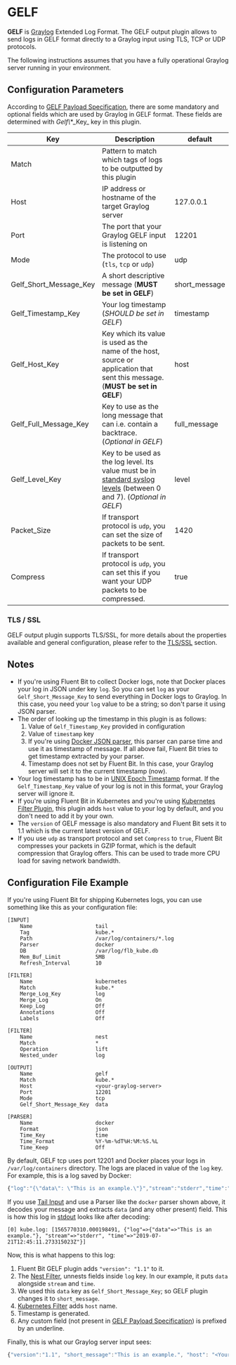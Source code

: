 # GELF

**GELF** is [Graylog](https://www.graylog.org) Extended Log Format. The GELF output plugin allows to send logs in GELF format directly to a Graylog input using TLS, TCP or UDP protocols.

The following instructions assumes that you have a fully operational Graylog server running in your environment.

## Configuration Parameters

According to [GELF Payload Specification](https://docs.graylog.org/en/latest/pages/gelf.html#gelf-payload-specification), there are some mandatory and optional fields which are used by Graylog in GELF format. These fields are determined with _Gelf\\_\*\_Key\_ key in this plugin.

| Key                    | Description                                                                                                                                                                 | default       |
| ---------------------- | --------------------------------------------------------------------------------------------------------------------------------------------------------------------------- | ------------- |
| Match                  | Pattern to match which tags of logs to be outputted by this plugin                                                                                                          |               |
| Host                   | IP address or hostname of the target Graylog server                                                                                                                         | 127.0.0.1     |
| Port                   | The port that your Graylog GELF input is listening on                                                                                                                       | 12201         |
| Mode                   | The protocol to use (`tls`, `tcp` or `udp`)                                                                                                                                 | udp           |
| Gelf_Short_Message_Key | A short descriptive message (**MUST be set in GELF**)                                                                                                                       | short_message |
| Gelf_Timestamp_Key     | Your log timestamp (_SHOULD be set in GELF_)                                                                                                                                | timestamp     |
| Gelf_Host_Key          | Key which its value is used as the name of the host, source or application that sent this message. (**MUST be set in GELF**)                                                | host          |
| Gelf_Full_Message_Key  | Key to use as the long message that can i.e. contain a backtrace. (_Optional in GELF_)                                                                                      | full_message  |
| Gelf_Level_Key         | Key to be used as the log level. Its value must be in [standard syslog levels](https://en.wikipedia.org/wiki/Syslog#Severity_level) (between 0 and 7). (_Optional in GELF_) | level         |
| Packet_Size            | If transport protocol is `udp`, you can set the size of packets to be sent.                                                                                                 | 1420          |
| Compress               | If transport protocol is `udp`, you can set this if you want your UDP packets to be compressed.                                                                             | true          |

### TLS / SSL

GELF output plugin supports TLS/SSL, for more details about the properties available and general configuration, please refer to the [TLS/SSL](../../administration/transport-security.md) section.

## Notes

* If you're using Fluent Bit to collect Docker logs, note that Docker places your log in JSON under key `log`. So you can set `log` as your `Gelf_Short_Message_Key` to send everything in Docker logs to Graylog. In this case, you need your `log` value to be a string; so don't parse it using JSON parser.
* The order of looking up the timestamp in this plugin is as follows:
  1. Value of `Gelf_Timestamp_Key` provided in configuration
  2. Value of `timestamp` key
  3. If you're using [Docker JSON parser](../parsers/json.md), this parser can parse time and use it as timestamp of message. If all above fail, Fluent Bit tries to get timestamp extracted by your parser.
  4. Timestamp does not set by Fluent Bit. In this case, your Graylog server will set it to the current timestamp (now).
* Your log timestamp has to be in [UNIX Epoch Timestamp](https://en.wikipedia.org/wiki/Unix_time) format. If the `Gelf_Timestamp_Key` value of your log is not in this format, your Graylog server will ignore it.
* If you're using Fluent Bit in Kubernetes and you're using [Kubernetes Filter Plugin](../filters/kubernetes.md), this plugin adds `host` value to your log by default, and you don't need to add it by your own.
* The `version` of GELF message is also mandatory and Fluent Bit sets it to 1.1 which is the current latest version of GELF.
* If you use `udp` as transport protocol and set `Compress` to `true`, Fluent Bit compresses your packets in GZIP format, which is the default compression that Graylog offers. This can be used to trade more CPU load for saving network bandwidth.

## Configuration File Example

If you're using Fluent Bit for shipping Kubernetes logs, you can use something like this as your configuration file:

```
[INPUT]
    Name                    tail
    Tag                     kube.*
    Path                    /var/log/containers/*.log
    Parser                  docker
    DB                      /var/log/flb_kube.db
    Mem_Buf_Limit           5MB
    Refresh_Interval        10

[FILTER]
    Name                    kubernetes
    Match                   kube.*
    Merge_Log_Key           log
    Merge_Log               On
    Keep_Log                Off
    Annotations             Off
    Labels                  Off

[FILTER]
    Name                    nest
    Match                   *
    Operation               lift
    Nested_under            log

[OUTPUT]
    Name                    gelf
    Match                   kube.*
    Host                    <your-graylog-server>
    Port                    12201
    Mode                    tcp
    Gelf_Short_Message_Key  data

[PARSER]
    Name                    docker
    Format                  json
    Time_Key                time
    Time_Format             %Y-%m-%dT%H:%M:%S.%L
    Time_Keep               Off
```

By default, GELF tcp uses port 12201 and Docker places your logs in `/var/log/containers` directory. The logs are placed in value of the `log` key. For example, this is a log saved by Docker:

```javascript
{"log":"{\"data\": \"This is an example.\"}","stream":"stderr","time":"2019-07-21T12:45:11.273315023Z"}
```

If you use [Tail Input](../inputs/tail.md) and use a Parser like the `docker` parser shown above, it decodes your message and extracts `data` (and any other present) field. This is how this log in [stdout](standard-output.md) looks like after decoding:

```
[0] kube.log: [1565770310.000198491, {"log"=>{"data"=>"This is an example."}, "stream"=>"stderr", "time"=>"2019-07-21T12:45:11.273315023Z"}]
```

Now, this is what happens to this log:

1. Fluent Bit GELF plugin adds `"version": "1.1"` to it.
2. The [Nest Filter](../filters/nest.md), unnests fields inside `log` key. In our example, it puts `data` alongside `stream` and `time`.
3. We used this `data` key as `Gelf_Short_Message_Key`; so GELF plugin changes it to `short_message`.
4. [Kubernetes Filter](../filters/kubernetes.md) adds `host` name.
5. Timestamp is generated.
6. Any custom field (not present in [GELF Payload Specification](https://docs.graylog.org/en/latest/pages/gelf.html#gelf-payload-specification)) is prefixed by an underline.

Finally, this is what our Graylog server input sees:

```javascript
{"version":"1.1", "short_message":"This is an example.", "host": "<Your Node Name>", "_stream":"stderr", "timestamp":1565770310.000199}
```
